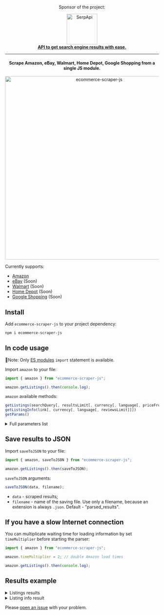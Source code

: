 <div align="center">
<p>Sponsor of the project:</p>
<div>
   <img src="https://user-images.githubusercontent.com/78694043/231375638-5bbf2989-fc7b-482a-b6fe-603d1d6d613f.svg" width="100" alt="SerpApi">
</div>
<a href="https://serpapi.com">
	<b>API to get search engine results with ease.</b>
</a>
</div>

---

<h4 align="center">
  Scrape Amazon, eBay, Walmart, Home Depot, Google Shopping from a single JS module.
</h4>

<div align="center">
   <img src="https://user-images.githubusercontent.com/78694043/231954111-99dd6d42-7683-4017-8ba2-c3f07334f808.svg" width="600" alt="ecommerce-scraper-js">
</div>

Currently supports:

- [Amazon](https://amazon.com/)
- [eBay](https://www.ebay.com/) (Soon)
- [Walmart](https://www.walmart.com/) (Soon)
- [Home Depot](https://www.homedepot.com/) (Soon)
- [Google Shopping](https://shopping.google.com/) (Soon)

## Install

Add `ecommerce-scraper-js` to your project dependency:

```bash
npm i ecommerce-scraper-js
```

## In code usage

📌Note: Only [ES modules](https://nodejs.org/api/esm.html) `import` statement is available.

Import `amazon` to your file:

```javascript
import { amazon } from "ecommerce-scraper-js";

amazon.getListings().then(console.log);
```

`amazon` available methods:

```javascript
getListings(searchQuery[, resultsLimit[, currency[, language[, priceFrom[, priceTo[, customerReviewsRating]]]]]])
getListingInfo(link[, currency[, language[, reviewsLimit]]])
getParams()
```

<details>
<summary>Full parameters list</summary>

- `searchQuery` - search query;
- `resultsLimit` - results amount you want to get. Must be a number or `Infinity`. Default - 50;
- `currency` - currency code. You can use both "text" or "code" from `getParams().currencies`;
- `language` - interface language code. You can use both "text" or "code" from `getParams().currencies`;
- `priceFrom` - min price filter value;
- `priceTo` - max price filter value;
- `customerReviewsRating` - customer review rating filter. Can be set from 1 to 4.;
- `link` - listing ling;
- `currency` - currency code. You can use both "text" or "code" from `getParams().currencies`;
- `language` - interface language code. You can use both "text" or "code" from `getParams().currencies`;
- `reviewsLimit` - parameter defines the reviews amount you want to get. Must be a number or `Infinity`. Default - 10;

</details>

## Save results to JSON

Import `saveToJSON` to your file:

```javascript
import { amazon, saveToJSON } from "ecommerce-scraper-js";

amazon.getListings().then(saveToJSON);
```

`saveToJSON` arguments:

```javascript
saveToJSON(data, filename);
```

- `data` - scraped results;
- `filename` - name of the saving file. Use only a filename, because an extension is always `.json`. Default - "parsed_results".

## If you have a slow Internet connection

You can multiplicate waiting time for loading information by set `timeMultiplier` before starting the parser:

```javascript
import { amazon } from "ecommerce-scraper-js";

amazon.timeMultiplier = 2; // double Amazon load times

amazon.getListings().then(console.log);
```

## Results example

<details>
<summary>Listings results</summary>

**Amazon results**

```json
[
   {
      "title":"LEGO Star Wars Sith Troopers Battle Pack 75266 Stormtrooper Speeder Vehicle Building Kit (105 Pieces)",
      "link":"https://www.amazon.com/LEGO-Troopers-Stormtrooper-Speeder-Building/dp/B07WDD7T65/",
      "thumbnail":" https://m.media-amazon.com/images/I/81W0x0arXnL._AC_UL960_FMwebp_QL65_.jpg",
      "rating":4.8,
      "reviews":5984,
      "listingHistory":"50+ bought in past week",
      "additionalinfo2":"Only 14 left in stock - order soon.",
      "price":"$14.99"
   },
   {
      "title":"LEGO Star Wars Death Star (10188) (Discontinued by manufacturer)",
      "link":"https://www.amazon.com/LEGO-Death-10188-Discontinued-manufacturer/dp/B002EEP3NO/",
      "thumbnail":" https://m.media-amazon.com/images/I/91vIUgfOhpL._AC_UL960_FMwebp_QL65_.jpg",
      "rating":4.8,
      "reviews":802,
      "listingHistory":"800+ viewed in past week",
      "additionalinfo2":"Only 4 left in stock - order soon.",
      "price":"$1,022.00"
   },
   ... and other results
]
```

</details>

<details>
<summary>Listing info result</summary>

**Amazon results**

```json
{
   "title":"LEGO Speed Champions Koenigsegg Jesko 76900 Racing Sports Car Toy with Driver Minifigure, Racer Model Set for Kids",
   "link":"https://www.amazon.com/LEGO-Champions-Koenigsegg-Building-Pieces/dp/B08YP8S278/",
   "bage":"Amazon's  Choice",
   "productOverview":{
      "Brand":"LEGO",
      "Manufacturer Minimum Age (MONTHS)":"84.0",
      "Material":"Plastic",
      "Color":"Multicolor",
      "Educational Objective":"Creative Thinking",
      "Number of Pieces":"280",
      "Theme":"Vehicle",
      "Cartoon Character":"Koenigsegg driver",
      "Sub Brand":"speed champions",
      "Special Feature":"Construction, Collectible, Vehicles"
   },
   "features":[
      "Kids can explore one of the world’s first 300 mph supercars with their very own LEGO Speed Champions Koenigsegg Jesko racing car toy model",
      "This LEGO sports car collectible model comes with a wider 8-stud chassis which allows room for a 2-seat cockpit with space for 2 minifigures",
      "The Koenigsegg LEGO race car driver minifigure included in the set is completed with a racing suit, safety helmet and wrench",
      "The LEGO Koenigsegg Jesko racing car comes in white & black colors with green details, a black dominant tail spoiler wing & wheels protectors",
      "Kids get to explore the makeup as they build before putting it on display, it's a perfect any occasion LEGO gift for boys and girls",
      "LEGO Speed Champions model car toys give kids the chance to collect and construct mini versions of the world’s leading and automobiles"
   ],
   "productInformation":{
      "Product Dimensions":"10.32 x 5.55 x 2.84 inches",
      "Item Weight":"10.6 ounces",
      "ASIN":"B08YP8S278",
      "Item model number":"6332464",
      "Manufacturer recommended age":"7 years and up",
      "Best Sellers Rank":"#755 in Toys & Games (See Top 100 in Toys & Games)   #48 in Toy Building Sets",
      "Customer Reviews":"4.8 out of 5 stars",
      "Is Discontinued By Manufacturer":"No",
      "Release date":"August 1, 2021",
      "Department":"girls",
      "Manufacturer":"LEGO"
   },
   "buyingOptions":[
      {
         "condition":"New",
         "price":"$29.00",
         "delivery":"This item cannot be shipped to your selected delivery location. Please choose a different delivery location.",
         "shipsFrom":"Ships from United States.",
         "soldBy":{
            "seller":"Ace Books & Gifts",
            "sellerLink":"https://www.amazon.com/gp/aag/main?ie=UTF8&seller=A3EH2FGB4DMXEQ&isAmazonFulfilled=0&asin=B08YP8S278&ref_=olp_merch_name_1",
            "sellerRating":"(632 ratings) 99% positive over lifetime"
         }
      },
      {
         "condition":"New",
         "price":"$29.99",
         "delivery":"This item cannot be shipped to your selected delivery location. Please choose a different delivery location.",
         "shipsFrom":"Ships from United States.",
         "soldBy":{
            "seller":"C & M Warehouse",
            "sellerLink":"https://www.amazon.com/gp/aag/main?ie=UTF8&seller=A1252XUY4UXEVQ&isAmazonFulfilled=0&asin=B08YP8S278&ref_=olp_merch_name_2",
            "sellerRating":"(4 ratings) 100% positive over lifetime"
         }
      }
   ],
   "reviewsInfo":{
      "rating":4.8,
      "reviewsAmount":5219,
      "byFeature":{
         "Giftable":"4.7",
         "Value for money":"4.6",
         "Easy to assemble":"4.6"
      },
      "reviews":[
         {
            "name":"Ambar",
            "avatar":"https://images-na.ssl-images-amazon.com/images/S/amazon-avatars-global/default._CR0,0,1024,1024_SX48_.png",
            "rating":5,
            "summary":"Me encanto",
            "dateAndPlace":"Reviewed in the United States 🇺🇸 on April 29, 2023",
            "bage":"Verified Purchase",
            "review":"Es igual que en la imagen y se arma en menos de una hora además que viene completo y con un cambio de neumáticos"
         },
         {
            "name":"Angie Baughman",
            "avatar":"https://images-na.ssl-images-amazon.com/images/S/amazon-avatars-global/default._CR0,0,1024,1024_SX48_.png",
            "rating":5,
            "summary":"My son loves this",
            "dateAndPlace":"Reviewed in the United States 🇺🇸 on April 22, 2023",
            "bage":"Verified Purchase",
            "review":"My son loved this. It was easy to put together and stayed together when he played with it."
         },
          ... and other revews
      ]
   }
}
```

</details>

Please [open an issue](https://github.com/dimitryzub/ecommerce-scraper-js/issues/new) with your problem.

